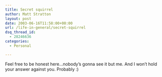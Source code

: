 ```yaml
---
title: Secret squirrel
author: Matt Stratton
layout: post
date: 2003-06-16T11:58:00+00:00
url: /life-in-general/secret-squirrel
dsq_thread_id:
  - 28246636
categories:
  - Personal

---
```

Feel free to be honest here&#8230;nobody&#8217;s gonna see it but me. And I won&#8217;t hold your answer against you. Probably :)